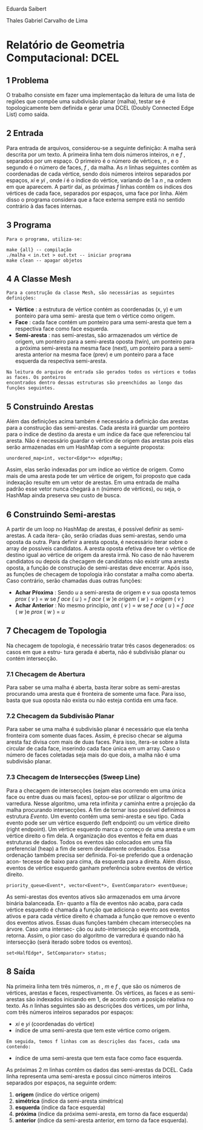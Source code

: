Eduarda Saibert

Thales Gabriel Carvalho de Lima 

# **Relatório de Geometria Computacional: DCEL**

## 1 Problema

O trabalho consiste em fazer uma implementação da leitura de uma lista de regiões que compõe
uma subdivisão planar (malha), testar se é topologicamente bem definida e gerar uma DCEL
(Doubly Connected Edge List) como saída.

## 2 Entrada

Para entrada de arquivos, considerou-se a seguinte definição: A malha será descrita por um
texto. A primeira linha tem dois números inteiros, _n_ e _f_ , separados por um espaço. O primeiro é
o número de vértices, _n_ , e o segundo é o número de faces, _f_ , da malha.
As _n_ linhas seguintes contêm as coordenadas de cada vértice, sendo dois números inteiros
separados por espaços, _xi_ e _yi_ , onde _i_ é o índice do vértice, variando de 1 a _n_ , na ordem em que
aparecem.
A partir daí, as próximas _f_ linhas contêm os índices dos vértices de cada face, separados por
espaços, uma face por linha.
Além disso o programa considera que a face externa sempre está no sentido contrário à das
faces internas.

## 3 Programa

```
Para o programa, utiliza-se:
```
```
make {all} -- compilação
./malha < in.txt > out.txt -- iniciar programa
make clean -- apagar objetos
```
## 4 A Classe Mesh

```
Para a construção da classe Mesh, são necessárias as seguintes definições:
```
- **Vértice** : a estrutura de vértice contém as coordenadas (x, y) e um ponteiro para uma semi-
    aresta que tem o vértice como origem.
- **Face** : cada face contém um ponteiro para uma semi-aresta que tem a respectiva face como
    face esquerda.
- **Semi-aresta** : nas semi-arestas, são armazenados um vértice de origem, um ponteiro para a
    semi-aresta oposta (twin), um ponteiro para a próxima semi-aresta na mesma face (next), um
    ponteiro para a semi-aresta anterior na mesma face (prev) e um ponteiro para a face esquerda
    da respectiva semi-aresta.


```
Na leitura do arquivo de entrada são gerados todos os vértices e todas as faces. Os ponteiros
encontrados dentro dessas estruturas são preenchidos ao longo das funções seguintes.
```
## 5 Construindo Arestas

Além das definições acima também é necessário a definição das arestas para a construção das
semi-arestas. Cada aresta irá guardar um ponteiro para o índice de destino da aresta e um índice
da face que referenciou tal aresta. Não é necessário guardar o vértice de origem das arestas pois
elas serão armazenadas em um HashMap com a seguinte proposta:

```
unordered_map<int, vector<Edge*>> edgesMap;
```
Assim, elas serão indexadas por um índice ao vértice de origem. Como mais de uma aresta pode
ter um vértice de origem, foi proposto que cada indexação resulte em um vetor de arestas. Em uma
entrada de malha padrão esse vetor nunca chegará a n (número de vértices), ou seja, o HashMap
ainda preserva seu custo de busca.

## 6 Construindo Semi-arestas

A partir de um loop no HashMap de arestas, é possível definir as semi-arestas. A cada itera-
ção, serão criadas duas semi-arestas, sendo uma oposta da outra. Para definir a aresta oposta, é
necessário iterar sobre o array de possíveis candidatos. A aresta oposta efetiva deve ter o vértice
de destino igual ao vértice de origem da aresta irmã.
No caso de não haverem candidatos ou depois da checagem de candidatos não existir uma aresta
oposta, a função de construção de semi-arestas deve encerrar. Após isso, as funções de checagem
de topologia irão constatar a malha como aberta.
Caso contrário, serão chamadas duas outras funções:

- **Achar Pŕoxima** : Sendo _u_ a semi-aresta de origem e _v_ sua oposta temos _prox_ ( _v_ ) = _w_ se
    _f ace_ ( _u_ ) = _f ace_ ( _w_ )e _origem_ ( _w_ ) = _origem_ ( _v_ )
- **Achar Anterior** : No mesmo princípio, _ant_ ( _v_ ) = _w_ se _f ace_ ( _u_ ) = _f ace_ ( _w_ )e _prox_ ( _w_ ) = _u_

## 7 Checagem de Topologia

Na checagem de topologia, é necessário tratar três casos degenerados: os casos em que a estru-
tura gerada é aberta, não é subdivisão planar ou contém intersecção.

### 7.1 Checagem de Abertura

Para saber se uma malha é aberta, basta iterar sobre as semi-arestas procurando uma aresta
que é fronteira de somente uma face. Para isso, basta que sua oposta não exista ou não esteja
contida em uma face.


### 7.2 Checagem da Subdivisão Planar

Para saber se uma malha é subdivisão planar é necessário que ela tenha fronteira com somente
duas faces. Assim, é preciso checar se alguma aresta faz divisa com mais de duas faces. Para isso,
itera-se sobre a lista circular de cada face, inserindo cada face única em um array. Caso o número
de faces coletadas seja mais do que dois, a malha não é uma subdivisão planar.

### 7.3 Checagem de Intersecções (Sweep Line)

Para a checagem de intersecções (sejam elas ocorrendo em uma única face ou entre duas ou
mais faces), optou-se por utilizar o algoritmo de varredura. Nesse algoritmo, uma reta infinita _y_
caminha entre a projeção da malha procurando intersecções.
A fim de tornar isso possível definimos a estrutura _Evento_. Um evento contém uma semi-aresta
e seu tipo. Cada evento pode ser um vértice esquerdo (left endpoint) ou um vértice direito (right
endpoint). Um vértice esquerdo marca o começo de uma aresta e um vértice direito o fim dela.
A organização dos eventos é feita em duas estruturas de dados.
Todos os eventos são colocados em uma fila preferencial (heap) a fim de serem devidamente
ordenados. Essa ordenação também precisa ser definida. Foi-se preferido que a ordenação acon-
tecesse de baixo para cima, da esquerda para a direita. Além disso, eventos de vértice esquerdo
ganham preferência sobre eventos de vértice direito.

```
priority_queue<Event*, vector<Event*>, EventComparator> eventQueue;
```
As semi-arestas dos eventos ativos são armazenados em uma árvore binária balanceada. En-
quanto a fila de eventos não acaba, para cada vértice esquerdo é chamada a função que adiciona
o evento aos eventos ativos e para cada vértice direito é chamada a função que remove o evento
dos eventos ativos. Essas duas funções também checam intersecções na árvore. Caso uma intersec-
ção ou auto-intersecção seja encontrada, retorna. Assim, o pior caso do algoritmo de varredura é
quando não há intersecção (será iterado sobre todos os eventos).

```
set<HalfEdge*, SetComparator> status;
```
## 8 Saída

Na primeira linha tem três números, _n_ , _m_ e _f_ , que são os números de vértices, arestas e faces,
respectivamente. Os vértices, as faces e as semi-arestas são indexados iniciando em 1, de acordo
com a posição relativa no texto.
As _n_ linhas seguintes são as descrições dos vértices, um por linha, com três números inteiros
separados por espaços:

- _xi_ e _yi_ (coordenadas do vértice)
- índice de uma semi-aresta que tem este vértice como origem.

```
Em seguida, temos f linhas com as descrições das faces, cada uma contendo:
```
- índice de uma semi-aresta que tem esta face como face esquerda.


As próximas 2 _m_ linhas contêm os dados das semi-arestas da DCEL. Cada linha representa uma
semi-aresta e possui cinco números inteiros separados por espaços, na seguinte ordem:

1. **origem** (índice do vértice origem)
2. **simétrica** (índice da semi-aresta simétrica)
3. **esquerda** (índice da face esquerda)
4. **próxima** (índice da próxima semi-aresta, em torno da face esquerda)
5. **anterior** (índice da semi-aresta anterior, em torno da face esquerda).


